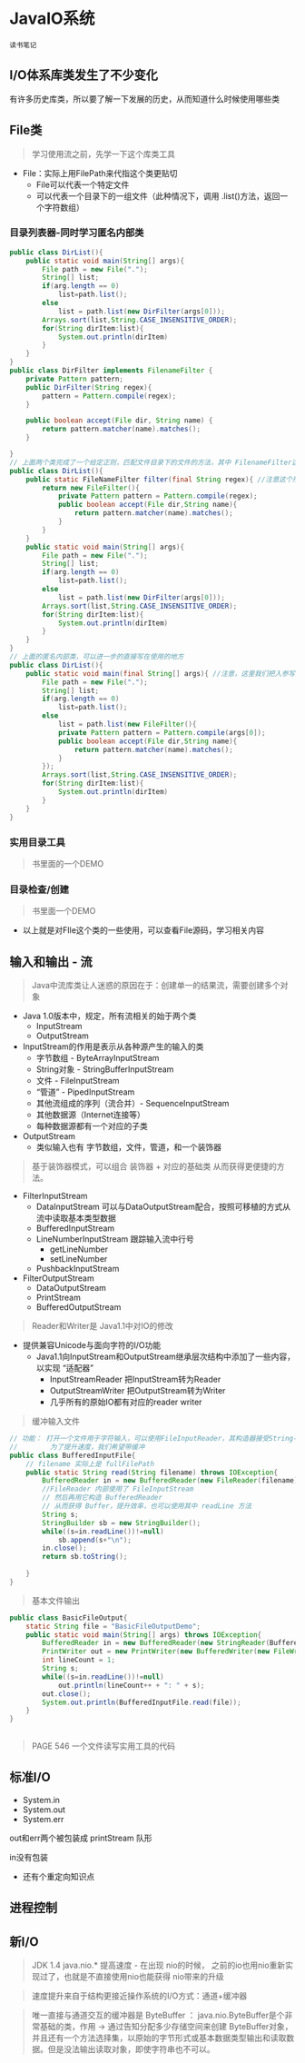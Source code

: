 # JavaIO系统

```note
读书笔记
```



## I/O体系库类发生了不少变化

有许多历史库类，所以要了解一下发展的历史，从而知道什么时候使用哪些类

## File类

> 学习使用流之前，先学一下这个库类工具

- File：实际上用FilePath来代指这个类更贴切
  - File可以代表一个特定文件
  - 可以代表一个目录下的一组文件（此种情况下，调用 .list()方法，返回一个字符数组）

### 目录列表器-同时学习匿名内部类

```java
public class DirList(){
    public static void main(String[] args){
        File path = new File(".");
        String[] list;
        if(arg.length == 0)
            list=path.list();
        else 
            list = path.list(new DirFilter(args[0]));
        Arrays.sort(list,String.CASE_INSENSITIVE_ORDER);
        for(String dirItem:list){
            System.out.println(dirItem)
        }
    }
}
public class DirFilter implements FilenameFilter {
    private Pattern pattern;
    public DirFilter(String regex){
        pattern = Pattern.compile(regex);
    }

    public boolean accept(File dir, String name) {
        return pattern.matcher(name).matches();
    }

}
// 上面两个类完成了一个给定正则，匹配文件目录下的文件的方法，其中 FilenameFilter这个也可以用匿名内部类来实现
public class DirList(){
    public static FileNameFilter filter(final String regex){ //注意这个形参是final的
        return new FileFilter(){
            private Pattern pattern = Pattern.compile(regex);
            public boolean accept(File dir,String name){
                return pattern.matcher(name).matches();
            }
        }
    }
    public static void main(String[] args){
        File path = new File(".");
        String[] list;
        if(arg.length == 0)
            list=path.list();
        else 
            list = path.list(new DirFilter(args[0]));
        Arrays.sort(list,String.CASE_INSENSITIVE_ORDER);
        for(String dirItem:list){
            System.out.println(dirItem)
        }
    }
}
// 上面的匿名内部类，可以进一步的直接写在使用的地方
public class DirList(){
    public static void main(final String[] args){ //注意，这里我们把入参写成 final了
        File path = new File(".");
        String[] list;
        if(arg.length == 0)
            list=path.list();
        else 
            list = path.list(new FileFilter(){
            private Pattern pattern = Pattern.compile(args[0]);
            public boolean accept(File dir,String name){
                return pattern.matcher(name).matches();
            }
        });
        Arrays.sort(list,String.CASE_INSENSITIVE_ORDER);
        for(String dirItem:list){
            System.out.println(dirItem)
        }
    }
}
```

### 实用目录工具

> 书里面的一个DEMO

### 目录检查/创建

> 书里面一个DEMO

- 以上就是对FIle这个类的一些使用，可以查看File源码，学习相关内容

## 输入和输出 - 流

> Java中流库类让人迷惑的原因在于：创建单一的结果流，需要创建多个对象

- Java 1.0版本中，规定，所有流相关的始于两个类
  - InputStream
  - OutputStream
- InputStream的作用是表示从各种源产生的输入的类
  - 字节数组 - ByteArrayInputStream
  - String对象 - StringBufferInputStream
  - 文件 - FileInputStream
  - “管道” - PipedInputStream
  - 其他流组成的序列（流合并）- SequenceInputStream
  - 其他数据源（Internet连接等）
  - 每种数据源都有一个对应的子类
- OutputStream
  - 类似输入也有 字节数组，文件，管道，和一个装饰器

> 基于装饰器模式，可以组合 装饰器 + 对应的基础类 从而获得更便捷的方法。

- FilterInputStream
  - DataInputStream 可以与DataOutputStream配合，按照可移植的方式从流中读取基本类型数据
  - BufferedInputStream 
  - LineNumberInputStream 跟踪输入流中行号
    - getLineNumber
    - setLineNumber
  - PushbackInputStream
- FilterOutputStream
  - DataOutputStream
  - PrintStream
  - BufferedOutputStream

> Reader和Writer是 Java1.1中对IO的修改

- 提供兼容Unicode与面向字符的I/O功能
  - Java1.1向InputStream和OutputStream继承层次结构中添加了一些内容，以实现 “适配器”
    - InputStreamReader 把InputStream转为Reader
    - OutputStreamWriter 把OutputStream转为Writer
    - 几乎所有的原始IO都有对应的reader writer

> 缓冲输入文件

```java
// 功能： 打开一个文件用于字符输入，可以使用FileInputReader，其构造器接受String-路径，或者File
//        为了提升速度，我们希望带缓冲
public class BufferedInputFile{
    // filename 实际上是 fullFilePath
    public static String read(String filename) throws IOException{
        BufferedReader in = new BufferedReader(new FileReader(filename));
        //FileReader 内部使用了 FileInputStream
        // 然后再用它构造 BufferedReader
        // 从而获得 Buffer，提升效率，也可以使用其中 readLine 方法
        String s;
        StringBuilder sb = new StringBuilder();
        while((s=in.readLine())!=null)
            sb.append(s+"\n");
        in.close();
        return sb.toString();
            
    }
}

```

> 基本文件输出

```java
public class BasicFileOutput{
    static String file = "BasicFileOutputDemo";
    public static void main(String[] args) throws IOException{
        BufferedReader in = new BufferedReader(new StringReader(BufferedInputFile.read("filePath")));
        PrintWriter out = new PrintWriter(new BufferedWriter(new FileWriter(file)));
        int lineCount = 1;
        String s;
        while((s=in.readLine())!=null)
            out.println(lineCount++ + ": " + s);
        out.close();
        System.out.println(BufferedInputFile.read(file));
    }
}
    
```

> PAGE 546 一个文件读写实用工具的代码

## 标准I/O

- System.in 
- System.out 
- System.err

out和err两个被包装成 printStream 队形

in没有包装

- 还有个重定向知识点

## 进程控制

## 新I/O

> JDK 1.4 java.nio.*  提高速度 - 在出现 nio的时候， 之前的io也用nio重新实现过了，也就是不直接使用nio也能获得 nio带来的升级

> 速度提升来自于结构更接近操作系统的I/O方式：通道+缓冲器

> 唯一直接与通道交互的缓冲器是 ByteBuffer ： java.nio.ByteBuffer是个非常基础的类，作用 -> 通过告知分配多少存储空间来创建 ByteBuffer对象，并且还有一个方法选择集，以原始的字节形式或基本数据类型输出和读取数据。但是没法输出读取对象，即使字符串也不可以。

